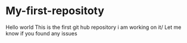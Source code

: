 # My-first-repositoty
Hello world 
This is the first git hub repository i am working on it/
Let me know if you found any issues 
